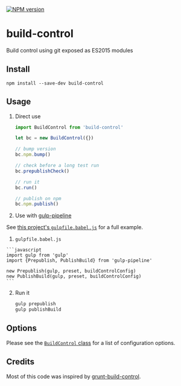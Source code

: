[![NPM version][npm-image]][npm-url]

# build-control

Build control using git exposed as ES2015 modules

## Install

`npm install --save-dev build-control`


## Usage

1. Direct use

    ```javascript
    import BuildControl from 'build-control'
    
    let bc = new BuildControl({})
    
    // bump version
    bc.npm.bump()

    // check before a long test run
    bc.prepublishCheck()
    
    // run it 
    bc.run()
    
    // publish on npm
    bc.npm.publish()
    ```

1. Use with [gulp-pipeline](https://github.com/alienfast/gulp-pipeline)

  See [this project's `gulpfile.babel.js`](blob/master/gulpfile.babel.js) for a full example.

  1. `gulpfile.babel.js`

    ```javascript
    import gulp from 'gulp'
    import {Prepublish, PublishBuild} from 'gulp-pipeline'
    
    new Prepublish(gulp, preset, buildControlConfig)
    new PublishBuild(gulp, preset, buildControlConfig)
    ```

  2. Run it

      ```javascript
      gulp prepublish
      gulp publishBuild
      ```

## Options

Please see the [`BuildControl` class](https://github.com/alienfast/build-control/blob/master/src/buildControl.js#L11) for a list of configuration options.

## Credits

Most of this code was inspired by [grunt-build-control](https://github.com/robwierzbowski/grunt-build-control). 


[npm-url]: https://www.npmjs.com/package/build-control
[npm-image]: https://img.shields.io/npm/v/build-control.svg
[travis-url]: https://travis-ci.org/alienfast/build-control
[travis-image]: https://img.shields.io/travis/alienfast/build-control.svg
